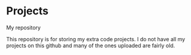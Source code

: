 # Projects
My repository

This repository is for storing my extra code projects. I do not have all my projects on this github and many of the ones
uploaded are fairly old.
